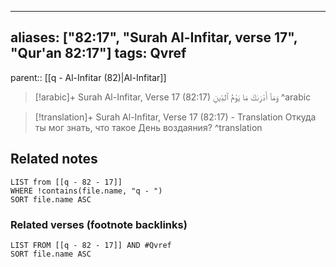 
---
aliases: ["82:17", "Surah Al-Infitar, verse 17", "Qur'an 82:17"]
tags: Qvref
---

parent:: [[q - Al-Infitar (82)|Al-Infitar]]

> [!arabic]+ Surah Al-Infitar, Verse 17 (82:17)
> <span class="quran-arabic">وَمَآ أَدْرَىٰكَ مَا يَوْمُ ٱلدِّينِ</span>
^arabic

> [!translation]+ Surah Al-Infitar, Verse 17 (82:17) - Translation
> Откуда ты мог знать, что такое День воздаяния?
^translation



## Related notes
```dataview
LIST from [[q - 82 - 17]]
WHERE !contains(file.name, "q - ")
SORT file.name ASC
```

### Related verses (footnote backlinks)
```dataview
LIST FROM [[q - 82 - 17]] AND #Qvref
SORT file.name ASC
```


